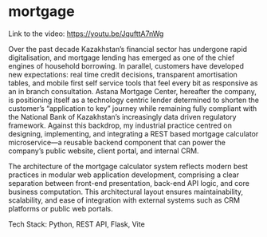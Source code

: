 # mortgage

Link to the video: https://youtu.be/JqufttA7nWg

Over the past decade Kazakhstan’s financial sector has undergone rapid digitalisation, and mortgage lending has emerged as one of the chief engines of household borrowing. In parallel, customers have developed new expectations: real time credit decisions, transparent amortisation tables, and mobile first self service tools that feel every bit as responsive as an in branch consultation. Astana Mortgage Center, hereafter the company, is positioning itself as a technology centric lender determined to shorten the customer’s “application to key” journey while remaining fully compliant with the National Bank of Kazakhstan’s increasingly data driven regulatory framework.
Against this backdrop, my industrial practice centred on designing, implementing, and integrating a REST based mortgage calculator microservice—a reusable backend component that can power the company’s public website, client portal, and internal CRM.

The architecture of the mortgage calculator system reflects modern best practices in modular web application development, comprising a clear separation between front-end presentation, back-end API logic, and core business computation. This architectural layout ensures maintainability, scalability, and ease of integration with external systems such as CRM platforms or public web portals.

Tech Stack: Python, REST API, Flask, Vite
